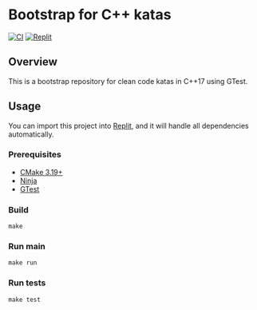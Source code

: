 # Bootstrap for C++ katas

[![CI](https://github.com/Coding-Cuddles/bootstrap-cpp-kata/actions/workflows/main.yml/badge.svg)](https://github.com/Coding-Cuddles/bootstrap-cpp-kata/actions/workflows/main.yml)
[![Replit](https://replit.com/badge?caption=Try%20with%20Replit&variant=small)](https://replit.com/new/github/Coding-Cuddles/bootstrap-cpp-kata)

## Overview

This is a bootstrap repository for clean code katas in C++17 using GTest.

## Usage

You can import this project into [Replit](https://replit.com),
and it will handle all dependencies automatically.

### Prerequisites

* [CMake 3.19+](https://cmake.org)
* [Ninja](https://ninja-build.org)
* [GTest](https://github.com/google/googletest)

### Build

```console
make
```

### Run main

```console
make run
```

### Run tests

```console
make test
```
